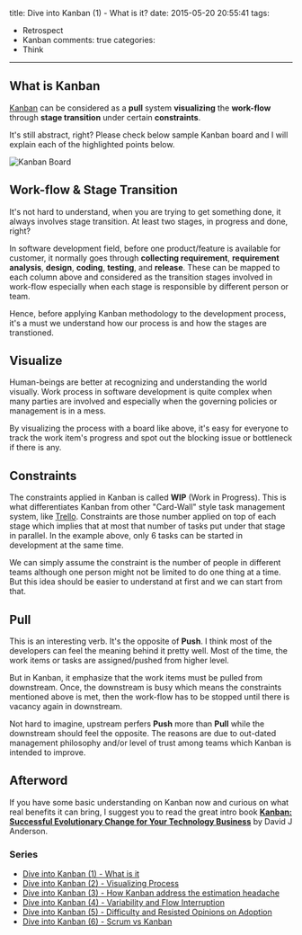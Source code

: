 title: Dive into Kanban (1) - What is it?
date: 2015-05-20 20:55:41
tags:
  - Retrospect
  - Kanban
comments: true
categories:
  - Think
---

[Kanban: Successful Evolutionary Change for Your Technology Business]: http://www.amazon.com/Kanban-Successful-Evolutionary-Technology-Business/dp/0984521402
[Kanban]: http://en.wikipedia.org/wiki/Kanban
[Trello]: http://trello.com/

## What is Kanban

[Kanban][] can be considered as a **pull** system **visualizing** the **work-flow** through **stage transition** under certain **constraints**.  

It's still abstract, right?  Please check below sample Kanban board and I will explain each of the highlighted points below.  

<img alt="Kanban Board" src="http://thinkingincrowd.u.qiniudn.com/Kanban_Simple_Flow.png"/>

## Work-flow & Stage Transition

It's not hard to understand, when you are trying to get something done, it always involves stage transition.  At least two stages, in progress and done, right?

In software development field, before one product/feature is available for customer, it normally goes through **collecting requirement**, **requirement analysis**, **design**, **coding**, **testing**, and **release**.  These can be mapped to each column above and considered as the transition stages involved in work-flow especially when each stage is responsible by different person or team.  

Hence, before applying Kanban methodology to the development process, it's a must we understand how our process is and how the stages are transtioned.

## Visualize

Human-beings are better at recognizing and understanding the world visually.  Work process in software development is quite complex when many parties are involved and especially when the governing policies or management is in a mess.  

By visualizing the process with a board like above, it's easy for everyone to track the work item's progress and spot out the blocking issue or bottleneck if there is any.

## Constraints

The constraints applied in Kanban is called **WIP** (Work in Progress).  This is what differentiates Kanban from other "Card-Wall" style task management system, like [Trello][].  Constraints are those number applied on top of each stage which implies that at most that number of tasks put under that stage in parallel.  In the example above, only 6 tasks can be started in development at the same time.  

We can simply assume the constraint is the number of people in different teams although one person might not be limited to do one thing at a time.  But this idea should be easier to understand at first and we can start from that.  

## Pull

This is an interesting verb.  It's the opposite of **Push**.  I think most of the developers can feel the meaning behind it pretty well.  Most of the time, the work items or tasks are assigned/pushed from higher level.  

But in Kanban, it emphasize that the work items must be pulled from downstream.  Once, the downstream is busy which means the constraints mentioned above is met, then the work-flow has to be stopped until there is vacancy again in downstream.  

Not hard to imagine, upstream perfers **Push** more than **Pull** while the downstream should feel the opposite.  The reasons are due to out-dated management philosophy and/or level of trust among teams which Kanban is intended to improve.  


## Afterword

If you have some basic understanding on Kanban now and curious on what real benefits it can bring, I suggest you to read the great intro book **[Kanban: Successful Evolutionary Change for Your Technology Business][]** by David J Anderson.  


### Series
[Dive into Kanban (1) - What is it]: http://www.thinkingincrowd.me/2015/05/20/Dive-into-Kanban-1-What-is-it/
[Dive into Kanban (2) - Visualizing Process]: http://www.thinkingincrowd.me/2015/05/29/Dive-into-Kanban-2-Visualizing-Process/
[Dive into Kanban (3) - How Kanban address the estimation headache]: http://www.thinkingincrowd.me/2015/05/31/Dive-into-Kanban-3-How-Kanban-address-the-estimation-headache/
[Dive into Kanban (4) - Variability and Flow Interruption]: http://www.thinkingincrowd.me/2015/06/05/Dive-into-Kanban-4-Variability-and-Flow-Interruption/
[Dive into Kanban (5) - Difficulty and Resisted Opinions on Adoption]: http://www.thinkingincrowd.me/2015/07/23/Dive-into-Kanban-5-Difficulty-and-Resisted-Opinions-on-Adoption/
[Dive into Kanban (6) - Scrum vs Kanban]: http://www.thinkingincrowd.me/2015/10/08/Dive-into-Kanban-6-Scrum-vs-Kanban/

* [Dive into Kanban (1) - What is it][]  
* [Dive into Kanban (2) - Visualizing Process][]  
* [Dive into Kanban (3) - How Kanban address the estimation headache][]  
* [Dive into Kanban (4) - Variability and Flow Interruption][]  
* [Dive into Kanban (5) - Difficulty and Resisted Opinions on Adoption][]  
* [Dive into Kanban (6) - Scrum vs Kanban][]
